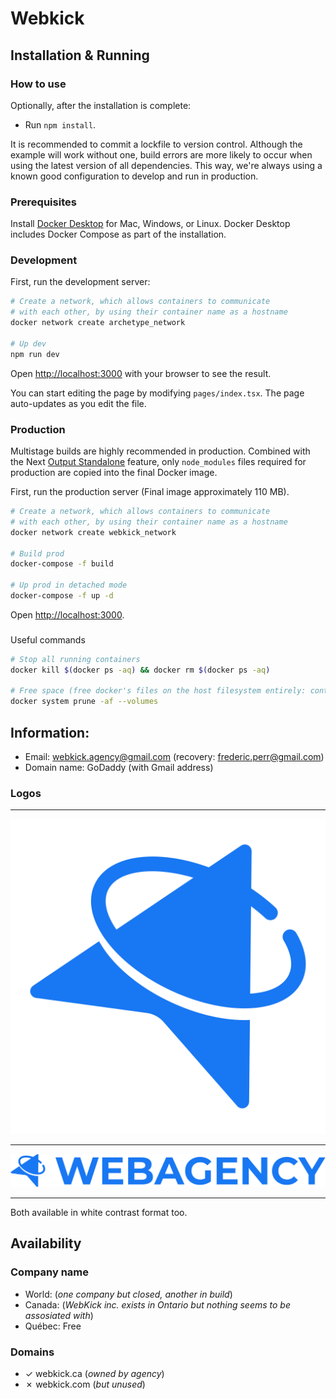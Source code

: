 # Webkick

## Installation & Running

### How to use

Optionally, after the installation is complete:

-   Run `npm install`.

It is recommended to commit a lockfile to version control. Although the example will work without one, build errors are more likely to occur when using the latest version of all dependencies. This way, we're always using a known good configuration to develop and run in production.

### Prerequisites

Install [Docker Desktop](https://docs.docker.com/get-docker) for Mac, Windows, or Linux. Docker Desktop includes Docker Compose as part of the installation.

### Development

First, run the development server:

```bash
# Create a network, which allows containers to communicate
# with each other, by using their container name as a hostname
docker network create archetype_network

# Up dev
npm run dev
```

Open [http://localhost:3000](http://localhost:3000) with your browser to see the result.

You can start editing the page by modifying `pages/index.tsx`. The page auto-updates as you edit the file.

### Production

Multistage builds are highly recommended in production. Combined with the Next [Output Standalone](https://nextjs.org/docs/advanced-features/output-file-tracing#automatically-copying-traced-files) feature, only `node_modules` files required for production are copied into the final Docker image.

First, run the production server (Final image approximately 110 MB).

```bash
# Create a network, which allows containers to communicate
# with each other, by using their container name as a hostname
docker network create webkick_network

# Build prod
docker-compose -f build

# Up prod in detached mode
docker-compose -f up -d
```

Open [http://localhost:3000](http://localhost:3000).

###

Useful commands

```bash
# Stop all running containers
docker kill $(docker ps -aq) && docker rm $(docker ps -aq)

# Free space (free docker's files on the host filesystem entirely: containers, images, ...)
docker system prune -af --volumes
```

## Information:

-   Email: webkick.agency@gmail.com (recovery: frederic.perr@gmail.com)
-   Domain name: GoDaddy (with Gmail address)

### Logos

---

![Square](./public/images/logos/logo.svg)

---

![Text](./public/images/logos/logo-text.svg)

---

Both available in white contrast format too.

## Availability

### Company name

-   World: (_one company but closed, another in build_)
-   Canada: (_WebKick inc. exists in Ontario but nothing seems to be assosiated with_)
-   Québec: Free

### Domains

-   &#x2713; webkick.ca (_owned by agency_)
-   &#x2717; webkick.com (_but unused_)

